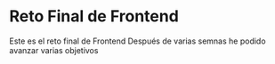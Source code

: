 # Reto Final de Frontend

Este es el reto final de Frontend 
Después de varias semnas he podido avanzar varias objetivos

